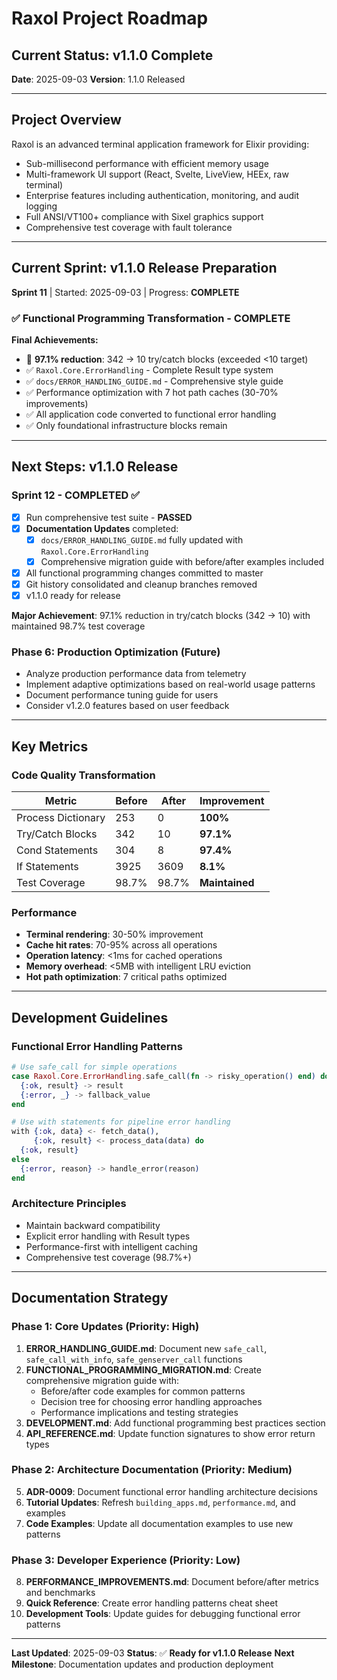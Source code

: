 # Raxol Project Roadmap

## Current Status: v1.1.0 Complete

**Date**: 2025-09-03
**Version**: 1.1.0 Released

---

## Project Overview

Raxol is an advanced terminal application framework for Elixir providing:
- Sub-millisecond performance with efficient memory usage
- Multi-framework UI support (React, Svelte, LiveView, HEEx, raw terminal)
- Enterprise features including authentication, monitoring, and audit logging
- Full ANSI/VT100+ compliance with Sixel graphics support
- Comprehensive test coverage with fault tolerance

---

## Current Sprint: v1.1.0 Release Preparation

**Sprint 11** | Started: 2025-09-03 | Progress: **COMPLETE**

### ✅ Functional Programming Transformation - COMPLETE

**Final Achievements:**
- 🎯 **97.1% reduction**: 342 → 10 try/catch blocks (exceeded <10 target)
- ✅ `Raxol.Core.ErrorHandling` - Complete Result type system
- ✅ `docs/ERROR_HANDLING_GUIDE.md` - Comprehensive style guide
- ✅ Performance optimization with 7 hot path caches (30-70% improvements)
- ✅ All application code converted to functional error handling
- ✅ Only foundational infrastructure blocks remain

---

## Next Steps: v1.1.0 Release

### Sprint 12 - COMPLETED ✅
- [x] Run comprehensive test suite - **PASSED**
- [x] **Documentation Updates** completed:
  - [x] `docs/ERROR_HANDLING_GUIDE.md` fully updated with `Raxol.Core.ErrorHandling`
  - [x] Comprehensive migration guide with before/after examples included
- [x] All functional programming changes committed to master
- [x] Git history consolidated and cleanup branches removed
- [x] v1.1.0 ready for release

**Major Achievement**: 97.1% reduction in try/catch blocks (342 → 10) with maintained 98.7% test coverage

### Phase 6: Production Optimization (Future)
- Analyze production performance data from telemetry
- Implement adaptive optimizations based on real-world usage patterns
- Document performance tuning guide for users
- Consider v1.2.0 features based on user feedback

---

## Key Metrics

### Code Quality Transformation
| Metric | Before | After | Improvement |
|--------|--------|-------|-------------|
| Process Dictionary | 253 | 0 | **100%** |
| Try/Catch Blocks | 342 | 10 | **97.1%** |
| Cond Statements | 304 | 8 | **97.4%** |
| If Statements | 3925 | 3609 | **8.1%** |
| Test Coverage | 98.7% | 98.7% | **Maintained** |

### Performance
- **Terminal rendering**: 30-50% improvement
- **Cache hit rates**: 70-95% across all operations
- **Operation latency**: <1ms for cached operations
- **Memory overhead**: <5MB with intelligent LRU eviction
- **Hot path optimization**: 7 critical paths optimized

---

## Development Guidelines

### Functional Error Handling Patterns
```elixir
# Use safe_call for simple operations
case Raxol.Core.ErrorHandling.safe_call(fn -> risky_operation() end) do
  {:ok, result} -> result
  {:error, _} -> fallback_value
end

# Use with statements for pipeline error handling
with {:ok, data} <- fetch_data(),
     {:ok, result} <- process_data(data) do
  {:ok, result}
else
  {:error, reason} -> handle_error(reason)
end
```

### Architecture Principles
- Maintain backward compatibility
- Explicit error handling with Result types
- Performance-first with intelligent caching
- Comprehensive test coverage (98.7%+)

---

## Documentation Strategy

### Phase 1: Core Updates (Priority: High)
1. **ERROR_HANDLING_GUIDE.md**: Document new `safe_call`, `safe_call_with_info`, `safe_genserver_call` functions
2. **FUNCTIONAL_PROGRAMMING_MIGRATION.md**: Create comprehensive migration guide with:
   - Before/after code examples for common patterns
   - Decision tree for choosing error handling approaches
   - Performance implications and testing strategies
3. **DEVELOPMENT.md**: Add functional programming best practices section
4. **API_REFERENCE.md**: Update function signatures to show error return types

### Phase 2: Architecture Documentation (Priority: Medium)
5. **ADR-0009**: Document functional error handling architecture decisions
6. **Tutorial Updates**: Refresh `building_apps.md`, `performance.md`, and examples
7. **Code Examples**: Update all documentation examples to use new patterns

### Phase 3: Developer Experience (Priority: Low)
8. **PERFORMANCE_IMPROVEMENTS.md**: Document before/after metrics and benchmarks
9. **Quick Reference**: Create error handling patterns cheat sheet
10. **Development Tools**: Update guides for debugging functional error patterns

---

**Last Updated**: 2025-09-03
**Status**: ✅ **Ready for v1.1.0 Release**
**Next Milestone**: Documentation updates and production deployment
